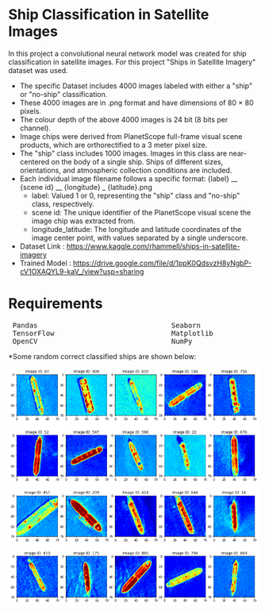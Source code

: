 # Ship Classification in Satellite Images
In this project a convolutional neural network model was created for ship classification in satellite images. 
For this project "Ships in Satellite Imagery" dataset was used.

 * The specific Dataset includes 4000 images labeled with either a "ship" or "no-ship" classification.
 * These 4000 images are in .png format and have dimensions of 80 × 80 pixels. 
 * The colour depth of the above 4000 images is 24 bit (8 bits per channel).
 * Image chips were derived from PlanetScope full-frame visual scene products, which are orthorectified to a 3 meter pixel size.
 * The "ship" class includes 1000 images. Images in this class are near-centered on the body of a single ship. Ships of different sizes, orientations, and atmospheric collection conditions are included.
 * Each individual image filename follows a specific format: {label} __ {scene id} __ {longitude} _ {latitude}.png
   * label: Valued 1 or 0, representing the "ship" class and "no-ship" class, respectively.
   * scene id: The unique identifier of the PlanetScope visual scene the image chip was extracted from. 
   * longitude_latitude: The longitude and latitude coordinates of the image center point, with values separated by a single underscore.
* Dataset Link : https://www.kaggle.com/rhammell/ships-in-satellite-imagery 
* Trained Model : https://drive.google.com/file/d/1ppK0QdsvzH8yNgbP-cV1OXAQYL9-kaV_/view?usp=sharing

# Requirements

<pre>
 Pandas                                Seaborn                              Keras                      
 TensorFlow                            Matplotlib                           scikit-learn        
 OpenCV                                NumPy                                
</pre> 
 
*Some random correct classified ships are shown below:

![](/Project_Image.png)
